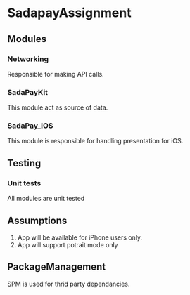 # SadapayAssignment

## Modules
### Networking
Responsible for making API calls. 

### SadaPayKit
This module act as source of data. 

### SadaPay_iOS
This module is responsible for handling presentation for iOS. 

## Testing

### Unit tests
All modules are unit tested 

## Assumptions
1. App will be available for iPhone users only. 
2. App will support potrait mode only

## PackageManagement
SPM is used for thrid party dependancies. 
